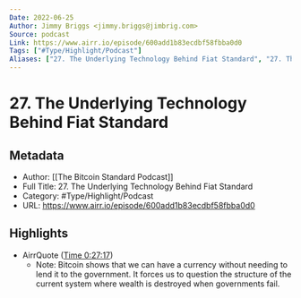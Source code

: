 ```yaml
---
Date: 2022-06-25
Author: Jimmy Briggs <jimmy.briggs@jimbrig.com>
Source: podcast
Link: https://www.airr.io/episode/600add1b83ecdbf58fbba0d0
Tags: ["#Type/Highlight/Podcast"]
Aliases: ["27. The Underlying Technology Behind Fiat Standard", "27. The Underlying Technology Behind Fiat Standard"]
---
```

# 27. The Underlying Technology Behind Fiat Standard

## Metadata
- Author: [[The Bitcoin Standard Podcast]]
- Full Title: 27. The Underlying Technology Behind Fiat Standard
- Category: #Type/Highlight/Podcast
- URL: https://www.airr.io/episode/600add1b83ecdbf58fbba0d0

## Highlights
- AirrQuote ([Time 0:27:17](https://www.airr.io/quote/60123f5ec9f3ab4905f39cfb))
    - Note: Bitcoin shows that we can have a currency without needing to lend it to the government. It forces us to question the structure of the current system where wealth is destroyed when governments fail.
